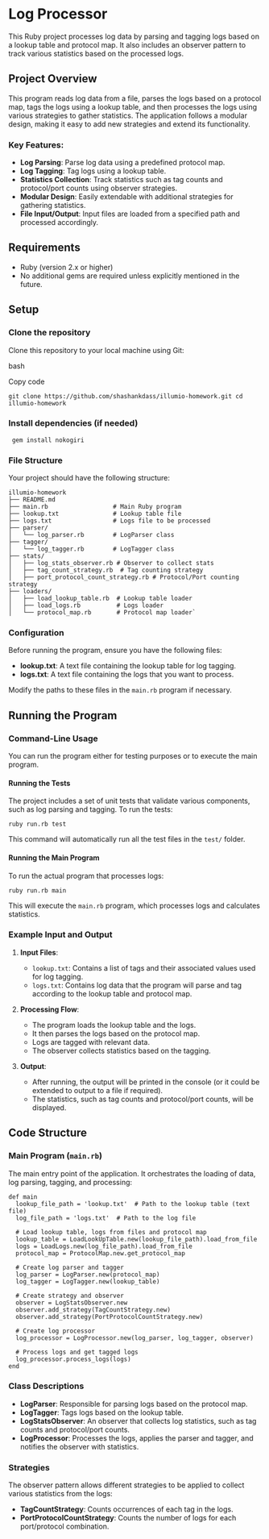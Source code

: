 Log Processor
=============

This Ruby project processes log data by parsing and tagging logs based on a lookup table and protocol map. It also includes an observer pattern to track various statistics based on the processed logs.

Project Overview
----------------

This program reads log data from a file, parses the logs based on a protocol map, tags the logs using a lookup table, and then processes the logs using various strategies to gather statistics. The application follows a modular design, making it easy to add new strategies and extend its functionality.

### Key Features:

-   **Log Parsing**: Parse log data using a predefined protocol map.
-   **Log Tagging**: Tag logs using a lookup table.
-   **Statistics Collection**: Track statistics such as tag counts and protocol/port counts using observer strategies.
-   **Modular Design**: Easily extendable with additional strategies for gathering statistics.
-   **File Input/Output**: Input files are loaded from a specified path and processed accordingly.

Requirements
------------

-   Ruby (version 2.x or higher)
-   No additional gems are required unless explicitly mentioned in the future.

Setup
-----

### Clone the repository

Clone this repository to your local machine using Git:

bash

Copy code

`git clone https://github.com/shashankdass/illumio-homework.git
cd illumio-homework`

### Install dependencies (if needed)

``` gem install nokogiri```

### File Structure

Your project should have the following structure:


```
illumio-homework
├── README.md
├── main.rb                  # Main Ruby program
├── lookup.txt               # Lookup table file
├── logs.txt                 # Logs file to be processed
├── parser/
│   └── log_parser.rb        # LogParser class
├── tagger/
│   └── log_tagger.rb        # LogTagger class
├── stats/
│   ├── log_stats_observer.rb # Observer to collect stats
│   ├── tag_count_strategy.rb  # Tag counting strategy
│   ├── port_protocol_count_strategy.rb # Protocol/Port counting strategy
├── loaders/
│   ├── load_lookup_table.rb  # Lookup table loader
│   ├── load_logs.rb          # Logs loader
│   └── protocol_map.rb       # Protocol map loader`
```
### Configuration

Before running the program, ensure you have the following files:

-   **lookup.txt**: A text file containing the lookup table for log tagging.
-   **logs.txt**: A text file containing the logs that you want to process.

Modify the paths to these files in the `main.rb` program if necessary.

Running the Program
-------------------

### Command-Line Usage

You can run the program either for testing purposes or to execute the main program.

#### Running the Tests

The project includes a set of unit tests that validate various components, such as log parsing and tagging. To run the tests:

`ruby run.rb test`

This command will automatically run all the test files in the `test/` folder.

#### Running the Main Program

To run the actual program that processes logs:

`ruby run.rb main`

This will execute the `main.rb` program, which processes logs and calculates statistics.

### Example Input and Output

1.  **Input Files**:

    -   `lookup.txt`: Contains a list of tags and their associated values used for log tagging.
    -   `logs.txt`: Contains log data that the program will parse and tag according to the lookup table and protocol map.
2.  **Processing Flow**:

    -   The program loads the lookup table and the logs.
    -   It then parses the logs based on the protocol map.
    -   Logs are tagged with relevant data.
    -   The observer collects statistics based on the tagging.
3.  **Output**:

    -   After running, the output will be printed in the console (or it could be extended to output to a file if required).
    -   The statistics, such as tag counts and protocol/port counts, will be displayed.

Code Structure
--------------

### Main Program (`main.rb`)

The main entry point of the application. It orchestrates the loading of data, log parsing, tagging, and processing:

```
def main
  lookup_file_path = 'lookup.txt'  # Path to the lookup table (text file)
  log_file_path = 'logs.txt'  # Path to the log file

  # Load lookup table, logs from files and protocol map
  lookup_table = LoadLookUpTable.new(lookup_file_path).load_from_file
  logs = LoadLogs.new(log_file_path).load_from_file
  protocol_map = ProtocolMap.new.get_protocol_map

  # Create log parser and tagger
  log_parser = LogParser.new(protocol_map)
  log_tagger = LogTagger.new(lookup_table)

  # Create strategy and observer
  observer = LogStatsObserver.new
  observer.add_strategy(TagCountStrategy.new)
  observer.add_strategy(PortProtocolCountStrategy.new)

  # Create log processor
  log_processor = LogProcessor.new(log_parser, log_tagger, observer)

  # Process logs and get tagged logs
  log_processor.process_logs(logs)
end
```
### Class Descriptions

-   **LogParser**: Responsible for parsing logs based on the protocol map.
-   **LogTagger**: Tags logs based on the lookup table.
-   **LogStatsObserver**: An observer that collects log statistics, such as tag counts and protocol/port counts.
-   **LogProcessor**: Processes the logs, applies the parser and tagger, and notifies the observer with statistics.

### Strategies

The observer pattern allows different strategies to be applied to collect various statistics from the logs:

-   **TagCountStrategy**: Counts occurrences of each tag in the logs.
-   **PortProtocolCountStrategy**: Counts the number of logs for each port/protocol combination.
